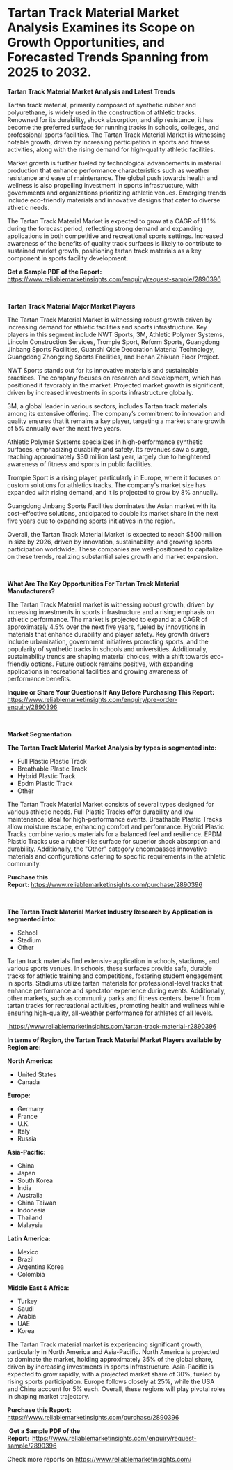 <p><h1>Tartan Track Material Market Analysis Examines its Scope on Growth Opportunities, and Forecasted Trends Spanning from 2025 to 2032.</h1></p><p><strong>Tartan Track Material Market Analysis and Latest Trends</strong></p>
<p><p>Tartan track material, primarily composed of synthetic rubber and polyurethane, is widely used in the construction of athletic tracks. Renowned for its durability, shock absorption, and slip resistance, it has become the preferred surface for running tracks in schools, colleges, and professional sports facilities. The Tartan Track Material Market is witnessing notable growth, driven by increasing participation in sports and fitness activities, along with the rising demand for high-quality athletic facilities.</p><p>Market growth is further fueled by technological advancements in material production that enhance performance characteristics such as weather resistance and ease of maintenance. The global push towards health and wellness is also propelling investment in sports infrastructure, with governments and organizations prioritizing athletic venues. Emerging trends include eco-friendly materials and innovative designs that cater to diverse athletic needs.</p><p>The Tartan Track Material Market is expected to grow at a CAGR of 11.1% during the forecast period, reflecting strong demand and expanding applications in both competitive and recreational sports settings. Increased awareness of the benefits of quality track surfaces is likely to contribute to sustained market growth, positioning tartan track materials as a key component in sports facility development.</p></p>
<p><strong>Get a Sample PDF of the Report:&nbsp;</strong> <a href="https://www.reliablemarketinsights.com/enquiry/request-sample/2890396?utm_campaign=2938&utm_medium=2&utm_source=Github&utm_content=ia&utm_term=14032025&utm_id=tartan-track-material">https://www.reliablemarketinsights.com/enquiry/request-sample/2890396</a></p>
<p>&nbsp;</p>
<p><strong>Tartan Track Material Major Market Players</strong></p>
<p><p>The Tartan Track Material Market is witnessing robust growth driven by increasing demand for athletic facilities and sports infrastructure. Key players in this segment include NWT Sports, 3M, Athletic Polymer Systems, Lincoln Construction Services, Trompie Sport, Reform Sports, Guangdong Jinbang Sports Facilities, Guanshi Qide Decoration Material Technology, Guangdong Zhongxing Sports Facilities, and Henan Zhixuan Floor Project.</p><p>NWT Sports stands out for its innovative materials and sustainable practices. The company focuses on research and development, which has positioned it favorably in the market. Projected market growth is significant, driven by increased investments in sports infrastructure globally.</p><p>3M, a global leader in various sectors, includes Tartan track materials among its extensive offering. The company’s commitment to innovation and quality ensures that it remains a key player, targeting a market share growth of 5% annually over the next five years.</p><p>Athletic Polymer Systems specializes in high-performance synthetic surfaces, emphasizing durability and safety. Its revenues saw a surge, reaching approximately $30 million last year, largely due to heightened awareness of fitness and sports in public facilities.</p><p>Trompie Sport is a rising player, particularly in Europe, where it focuses on custom solutions for athletics tracks. The company's market size has expanded with rising demand, and it is projected to grow by 8% annually.</p><p>Guangdong Jinbang Sports Facilities dominates the Asian market with its cost-effective solutions, anticipated to double its market share in the next five years due to expanding sports initiatives in the region.</p><p>Overall, the Tartan Track Material Market is expected to reach $500 million in size by 2026, driven by innovation, sustainability, and growing sports participation worldwide. These companies are well-positioned to capitalize on these trends, realizing substantial sales growth and market expansion.</p></p>
<p>&nbsp;</p>
<p><strong>What Are The Key Opportunities For Tartan Track Material Manufacturers?</strong></p>
<p><p>The Tartan Track Material market is witnessing robust growth, driven by increasing investments in sports infrastructure and a rising emphasis on athletic performance. The market is projected to expand at a CAGR of approximately 4.5% over the next five years, fueled by innovations in materials that enhance durability and player safety. Key growth drivers include urbanization, government initiatives promoting sports, and the popularity of synthetic tracks in schools and universities. Additionally, sustainability trends are shaping material choices, with a shift towards eco-friendly options. Future outlook remains positive, with expanding applications in recreational facilities and growing awareness of performance benefits.</p></p>
<p><strong>Inquire or Share Your Questions If Any Before Purchasing This Report:</strong> <a href="https://www.reliablemarketinsights.com/enquiry/pre-order-enquiry/2890396?utm_campaign=2938&utm_medium=2&utm_source=Github&utm_content=ia&utm_term=14032025&utm_id=tartan-track-material">https://www.reliablemarketinsights.com/enquiry/pre-order-enquiry/2890396</a></p>
<p>&nbsp;</p>
<p><strong>Market Segmentation</strong></p>
<p><strong>The Tartan Track Material Market Analysis by types is segmented into:</strong></p>
<p><ul><li>Full Plastic Plastic Track</li><li>Breathable Plastic Track</li><li>Hybrid Plastic Track</li><li>Epdm Plastic Track</li><li>Other</li></ul></p>
<p><p>The Tartan Track Material Market consists of several types designed for various athletic needs. Full Plastic Tracks offer durability and low maintenance, ideal for high-performance events. Breathable Plastic Tracks allow moisture escape, enhancing comfort and performance. Hybrid Plastic Tracks combine various materials for a balanced feel and resilience. EPDM Plastic Tracks use a rubber-like surface for superior shock absorption and durability. Additionally, the "Other" category encompasses innovative materials and configurations catering to specific requirements in the athletic community.</p></p>
<p><strong>Purchase this Report:&nbsp;</strong><a href="https://www.reliablemarketinsights.com/purchase/2890396?utm_campaign=2938&utm_medium=2&utm_source=Github&utm_content=ia&utm_term=14032025&utm_id=tartan-track-material">https://www.reliablemarketinsights.com/purchase/2890396</a></p>
<p>&nbsp;</p>
<p><strong>The Tartan Track Material Market Industry Research by Application is segmented into:</strong></p>
<p><ul><li>School</li><li>Stadium</li><li>Other</li></ul></p>
<p><p>Tartan track materials find extensive application in schools, stadiums, and various sports venues. In schools, these surfaces provide safe, durable tracks for athletic training and competitions, fostering student engagement in sports. Stadiums utilize tartan materials for professional-level tracks that enhance performance and spectator experience during events. Additionally, other markets, such as community parks and fitness centers, benefit from tartan tracks for recreational activities, promoting health and wellness while ensuring high-quality, all-weather performance for athletes of all levels.</p></p>
<p><a href="https://www.reliablemarketinsights.com/tartan-track-material-r2890396?utm_campaign=2938&utm_medium=2&utm_source=Github&utm_content=ia&utm_term=14032025&utm_id=tartan-track-material">&nbsp;https://www.reliablemarketinsights.com/tartan-track-material-r2890396</a></p>
<p><strong>In terms of Region, the Tartan Track Material Market Players available by Region are:</strong></p>
<p>
    <p> <strong> North America: </strong>
        <ul>
            <li>United States</li>
            <li>Canada</li>
        </ul>
        </p> 
    <p> <strong> Europe: </strong>
        <ul>
            <li>Germany</li>
            <li>France</li>
            <li>U.K.</li>
            <li>Italy</li>
            <li>Russia</li>
        </ul>
        </p> 
    <p> <strong> Asia-Pacific: </strong>
        <ul>
            <li>China</li>
            <li>Japan</li>
            <li>South Korea</li>
            <li>India</li>
            <li>Australia</li>
            <li>China Taiwan</li>
            <li>Indonesia</li>
            <li>Thailand</li>
            <li>Malaysia</li>
        </ul>
        </p> 
    <p> <strong> Latin America: </strong>
        <ul>
            <li>Mexico</li>
            <li>Brazil</li>
            <li>Argentina Korea</li>
            <li>Colombia</li>
        </ul>
        </p> 
    <p> <strong> Middle East & Africa: </strong>
        <ul>
            <li>Turkey</li>
            <li>Saudi</li>
            <li>Arabia</li>
            <li>UAE</li>
            <li>Korea</li>
        </ul>
    </p>
    </p>
<p><p>The Tartan Track material market is experiencing significant growth, particularly in North America and Asia-Pacific. North America is projected to dominate the market, holding approximately 35% of the global share, driven by increasing investments in sports infrastructure. Asia-Pacific is expected to grow rapidly, with a projected market share of 30%, fueled by rising sports participation. Europe follows closely at 25%, while the USA and China account for 5% each. Overall, these regions will play pivotal roles in shaping market trajectory.</p></p>
<p><strong>Purchase this Report: </strong><a href="https://www.reliablemarketinsights.com/purchase/2890396?utm_campaign=2938&utm_medium=2&utm_source=Github&utm_content=ia&utm_term=14032025&utm_id=tartan-track-material">https://www.reliablemarketinsights.com/purchase/2890396</a></p>
<p>&nbsp;<strong>Get a Sample PDF of the Report:&nbsp;&nbsp;</strong><a href="https://www.reliablemarketinsights.com/enquiry/request-sample/2890396?utm_campaign=2938&utm_medium=2&utm_source=Github&utm_content=ia&utm_term=14032025&utm_id=tartan-track-material">https://www.reliablemarketinsights.com/enquiry/request-sample/2890396</a></p>
<p><strong></strong></p>
<p>Check more reports on <a href="https://www.reliablemarketinsights.com/?utm_campaign=2938&utm_medium=2&utm_source=Github&utm_content=ia&utm_term=14032025&utm_id=tartan-track-material">https://www.reliablemarketinsights.com/</a></p>